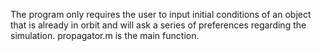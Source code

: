 The program only requires the user to input initial
conditions of an object that is already in orbit and
will ask a series of preferences regarding the
simulation. propagator.m is the main function.
